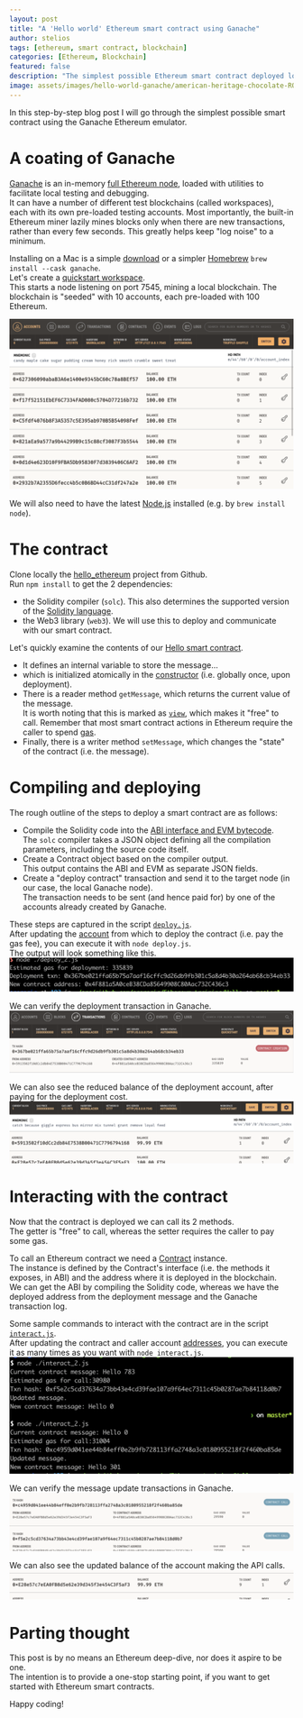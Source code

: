 ```yaml
---
layout: post
title: "A 'Hello world' Ethereum smart contract using Ganache"
author: stelios
tags: [ethereum, smart contract, blockchain]
categories: [Ethereum, Blockchain]
featured: false
description: "The simplest possible Ethereum smart contract deployed locally using Ganache."
image: assets/images/hello-world-ganache/american-heritage-chocolate-RQ4TXxFaaZc-unsplash.jpg
---
```


In this step-by-step blog post I will go through the simplest possible smart contract using the Ganache Ethereum emulator.

# A coating of Ganache

[Ganache][1] is an in-memory [full Ethereum node][2], loaded with utilities to facilitate local testing and debugging.  
It can have a number of different test blockchains (called workspaces), each with its own pre-loaded testing accounts. 
Most importantly, the built-in Ethereum miner lazily mines blocks only when there are new transactions, rather than every 
few seconds. This greatly helps keep "log noise" to a minimum.   

Installing on a Mac is a simple [download][3] or a simpler [Homebrew][4] `brew install --cask ganache`.  
Let's create a [quickstart workspace][5].  
This starts a node listening on port 7545, mining a local blockchain. The blockchain is "seeded" with 10 accounts, each 
pre-loaded with 100 Ethereum.

![Ganache workspace](../assets/images/hello-world-ganache/ganache-accounts.png)

We will also need to have the latest [Node.js][6] installed (e.g. by `brew install node`).

# The contract 

Clone locally the [hello_ethereum][7] project from Github.  
Run `npm install` to get the 2 dependencies:  
* the Solidity compiler (`solc`). This also determines the supported version of the [Solidity language][18].
* the Web3 library (`web3`). We will use this to deploy and communicate with our smart contract.

Let's quickly examine the contents of our [Hello smart contract][8].  
* It defines an internal variable to store the message...
* which is initialized atomically in the [constructor][9] (i.e. globally once, upon deployment).
* There is a reader method `getMessage`, which returns the current value of the message.    
  It is worth noting that this is marked as [`view`][10], which makes it "free" to call. 
  Remember that most smart contract actions in Ethereum require the caller to spend [gas][11]. 
* Finally, there is a writer method `setMessage`, which changes the "state" of the contract (i.e. the message). 

# Compiling and deploying

The rough outline of the steps to deploy a smart contract are as follows:  
* Compile the Solidity code into the [ABI interface and EVM bytecode][12].  
  The `solc` compiler takes a JSON object defining all the compilation parameters, including the source code itself.
* Create a Contract object based on the compiler output.  
  This output contains the ABI and EVM as separate JSON fields.
* Create a "deploy contract" transaction and send it to the target node (in our case, the local Ganache node).  
  The transaction needs to be sent (and hence paid for) by one of the accounts already created by Ganache.
  
These steps are captured in the script [`deploy.js`][13].  
After updating the [account][14] from which to deploy the contract (i.e. pay the gas fee), you can execute it with
`node deploy.js`.  
The output will look something like this.  
![Deploy script](../assets/images/hello-world-ganache/deploy.png)

We can verify the deployment transaction in Ganache.  
![Deploy transaction](../assets/images/hello-world-ganache/deploy_transaction.png)

We can also see the reduced balance of the deployment account, after paying for the deployment cost.
![Deploy cost](../assets/images/hello-world-ganache/deploy_cost.png)

# Interacting with the contract

Now that the contract is deployed we can call its 2 methods.  
The getter is "free" to call, whereas the setter requires the caller to pay some gas.

To call an Ethereum contract we need a [Contract][15] instance.  
The instance is defined by the Contract's interface (i.e. the methods it exposes, in ABI) and the address where it is 
deployed in the blockchain.  
We can get the ABI by compiling the Solidity code, whereas we have the deployed address from the deployment message and the 
Ganache transaction log.

Some sample commands to interact with the contract are in the script [`interact.js`][16].  
After updating the contract and caller account [addresses][17], you can execute it as many times as you want with `node interact.js`.  
![Multiple calls](../assets/images/hello-world-ganache/calling.png)

We can verify the message update transactions in Ganache.  
![Calling transaction](../assets/images/hello-world-ganache/calling_txn.png)

We can also see the updated balance of the account making the API calls.
![Calling cost](../assets/images/hello-world-ganache/caller.png)

# Parting thought

This post is by no means an Ethereum deep-dive, nor does it aspire to be one.  
The intention is to provide a one-stop starting point, if you want to get started with Ethereum smart contracts. 

Happy coding!


  [1]: https://www.trufflesuite.com/ganache
  [2]: https://ethereum.org/en/developers/docs/nodes-and-clients/
  [3]: https://github.com/trufflesuite/ganache/releases
  [4]: https://brew.sh/
  [5]: https://www.trufflesuite.com/docs/ganache/workspaces/the-quickstart-workspace
  [6]: https://nodejs.org/en/
  [7]: https://github.com/sgerogia/hello_ethereum
  [8]: https://github.com/sgerogia/hello_ethereum/blob/master/Hello.sol
  [9]: https://www.tutorialspoint.com/solidity/solidity_constructors.htm
 [10]: https://docs.soliditylang.org/en/v0.4.24/contracts.html#view-functions
 [11]: https://ethereum.org/en/developers/docs/gas/
 [12]: https://medium.com/@eiki1212/explaining-ethereum-contract-abi-evm-bytecode-6afa6e917c3b
 [13]: https://github.com/sgerogia/hello_ethereum/blob/master/deploy.js
 [14]: https://github.com/sgerogia/hello_ethereum/blob/master/deploy.js#L39
 [15]: https://web3js.readthedocs.io/en/v1.2.11/web3-eth-contract.html#
 [16]: https://github.com/sgerogia/hello_ethereum/blob/master/interact.js
 [17]: https://github.com/sgerogia/hello_ethereum/blob/master/interact.js#L32-L42
 [18]: https://docs.soliditylang.org/en/v0.8.6/
  